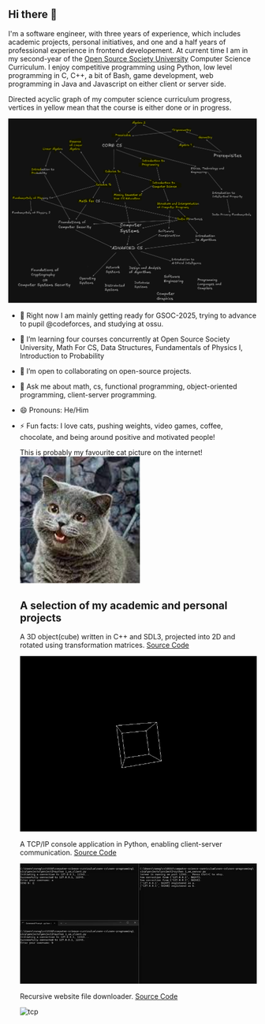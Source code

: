 <!--
**edcedcedcedc/edcedcedcedc** is a ✨ _special_ ✨ repository because its `README.md` (this file) appears on your GitHub profile.

Here are some ideas to get you started:
- 📫 How to reach me: [LinkedIn](https://www.linkedin.com/in/androranogajec/) or [email](mailto:ranogaet@gmail.com).
- 🔭 I’m currently working on ...
- 🌱 I’m currently learning ...
- 👯 I’m looking to collaborate on ...
- 🤔 I’m looking for help with ...
- 💬 Ask me about ...
- 📫 How to reach me: ...
- 😄 Pronouns: ...
- ⚡ Fun fact: ...
-->

## Hi there 👋  

I'm a software engineer, with three years of experience, which includes academic projects, personal initiatives, and one and a half years of professional experience in frontend developement. At current time I am in my second-year of the [Open Source Society University](https://github.com/edcedcedcedc/computer-science-curriculum-ossu) Computer Science Curriculum. I enjoy competitive programming using Python, low level programming in C, C++, a bit of Bash, game development, web programming in Java and Javascript on either client or server side.

Directed acyclic graph of my computer science curriculum progress, vertices in yellow mean that the course is either done or in progress.

![image](screenshot2.png)



- 🔭 Right now I am mainly getting ready for GSOC-2025, trying to advance to pupil @codeforces, and studying at ossu.
- 🌱 I’m learning four courses concurrently at Open Source Society University, Math For CS, Data Structures, Fundamentals of Physics I, Introduction to Probability
- 👯 I’m open to collaborating on open-source projects.
- 💬 Ask me about math, cs, functional programming, object-oriented programming, client-server programming. 
- 😄 Pronouns: He/Him
- ⚡ Fun facts: I love cats, pushing weights, video games, coffee, chocolate, and being around positive and motivated people!

  This is probably my favourite cat picture on the internet!<br>
  ![image](cs50cat.png)<br>
  ## A selection of my academic and personal projects
  A 3D object(cube) written in C++ and SDL3, projected into 2D and rotated using transformation matrices. [Source Code](https://github.com/edcedcedcedc/computer-science-curriculum-ossu/tree/master/advanced-cs/advanced-math/linear-algebra/spinningCube)

  ![spinningcube](spinningcube.gif)<br>

  A TCP/IP console application in Python, enabling client-server communication. [Source Code](https://github.com/edcedcedcedc/computer-science-curriculum-ossu/tree/master/core-cs/core-programming/sicp/projects/project2)<br>
  
  ![tcp](tcp1.gif)<br>

   Recursive website file downloader. [Source Code](https://github.com/edcedcedcedc/computer-science-curriculum-ossu/tree/master/core-cs/core-programming/sicp/projects/project2)<br>
  
  ![tcp](download.gif)<br>

